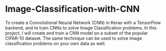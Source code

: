 # Image-Classification-with-CNN
To create a Convolutional Neural Network (CNN) in Keras with a TensorFlow backend, and to train CNNs to solve Image Classification problems. In this project, I will create and train a CNN model on a subset of the popular CIFAR-10 dataset. The same technique can be used to solve image classification problems on your own data as well.
